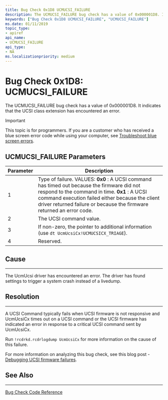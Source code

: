 ```yaml
---
title: Bug Check 0x1D8 UCMUCSI_FAILURE
description: The UCMUCSI_FAILURE bug check has a value of 0x000001D8. It indicates that that the UCSI class extension has encountered an error.
keywords: ["Bug Check 0x1D8 UCMUCSI_FAILURE", "UCMUCSI_FAILURE"]
ms.date: 01/11/2019
topic_type:
- apiref
api_name:
- UCMUCSI_FAILURE
api_type:
- NA
ms.localizationpriority: medium
---
```


# Bug Check 0x1D8: UCMUCSI\_FAILURE

The UCMUCSI\_FAILURE bug check has a value of 0x000001D8. It indicates that the UCSI class extension has encountered an error.

> [!IMPORTANT]
> This topic is for programmers. If you are a customer who has received a blue screen error code while using your computer, see [Troubleshoot blue screen errors](https://www.windows.com/stopcode).

 
## UCMUCSI\_FAILURE Parameters

|Parameter|Description|
|-------- |---------- |
|1| Type of failure. VALUES: **0x0** : A UCSI command has timed out because the firmware did not respond to the command in time. **0x1** : A UCSI command execution failed either because the client driver returned failure or because the firmware returned an error code. |
|2| The UCSI command value. |
|3| If non-zero, the pointer to additional information (use `dt UcmUcsiCx!UCMUCSICX_TRIAGE`). |
|4| Reserved. |

## Cause
-----

The UcmUcsi driver has encountered an error. The driver has found settings to trigger a system crash instead of a livedump.

## Resolution
-----

A UCSI Command typically fails when UCSI firmware is not responsive and UcmUcsiCx times out on a UCSI command or the UCSI firmware has indicated an error in response to a critical UCSI command sent by UcmUcsiCx.

Run `!rcdrkd.rcdrlogdump UcmUcsiCx` for more information on the cause of this failure. 

For more information on analyzing this bug check, see this blog post - [Debugging UCSI firmware failures](https://techcommunity.microsoft.com/t5/Microsoft-USB-Blog/Debugging-UCSI-firmware-failures/ba-p/283226).


## See Also
----------

[Bug Check Code Reference](bug-check-code-reference2.md)


